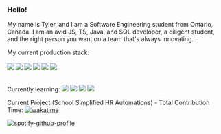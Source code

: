 ### Hello!
My name is Tyler, and I am a Software Engineering student from Ontario, Canada. I am an avid JS, TS, Java, and SQL developer, a diligent student, and the right person you want on a team that's always innovating.

My current production stack:<br><br>
<img src="https://shields.io/badge/TypeScript-3178C6?logo=TypeScript&logoColor=FFF&style=flat-square">
<img src="https://shields.io/badge/JavaScript-f7df1e?logo=Javascript&logoColor=000&style=flat-square">
<img src="https://shields.io/badge/MySQL-00758F?logo=mysql&logoColor=white&style=flat-square">
<img src="https://shields.io/badge/Express-black?logo=express&logoColor=white&style=flat-square">
<img src="https://shields.io/badge/HTML-white?logo=html5&logoColor=orange&style=flat-square">
<img src="https://shields.io/badge/CSS-blue?logo=css3&logoColor=white&style=flat-square"><br><br>

Currently learning:
<img src="https://shields.io/badge/Assembly-grey?logo=webassembly&logoColor=white&style=flat-square">
<img src="https://shields.io/badge/Rust-brown?logo=rust&logoColor=white&style=flat-square">
<img src="https://shields.io/badge/C/C++-lightblue?logo=c&logoColor=black&style=flat-square">
<img src="https://shields.io/badge/Python-darkgreen?logo=python&logoColor=white&style=flat-square">



Current Project (School Simplified HR Automations) - Total Contribution Time: [![wakatime](https://wakatime.com/badge/user/e6ebf991-1e27-45c7-b9ca-a751fdf5ae15/project/a5714a41-c122-4c8d-8393-04f7bf3e318e.svg)](https://wakatime.com/badge/user/e6ebf991-1e27-45c7-b9ca-a751fdf5ae15/project/a5714a41-c122-4c8d-8393-04f7bf3e318e)

[![spotify-github-profile](https://spotify-github-profile.vercel.app/api/view?uid=blizzard102&cover_image=true&theme=novatorem&bar_color=53b14f&bar_color_cover=false)](https://github.com/kittinan/spotify-github-profile)

<!--
**tm21cy/tm21cy** is a ✨ _special_ ✨ repository because its `README.md` (this file) appears on your GitHub profile.

Here are some ideas to get you started:

- 🔭 I’m currently working on ...
- 🌱 I’m currently learning ...
- 👯 I’m looking to collaborate on ...
- 🤔 I’m looking for help with ...
- 💬 Ask me about ...
- 📫 How to reach me: ...
- 😄 Pronouns: ...
- ⚡ Fun fact: ...
-->
